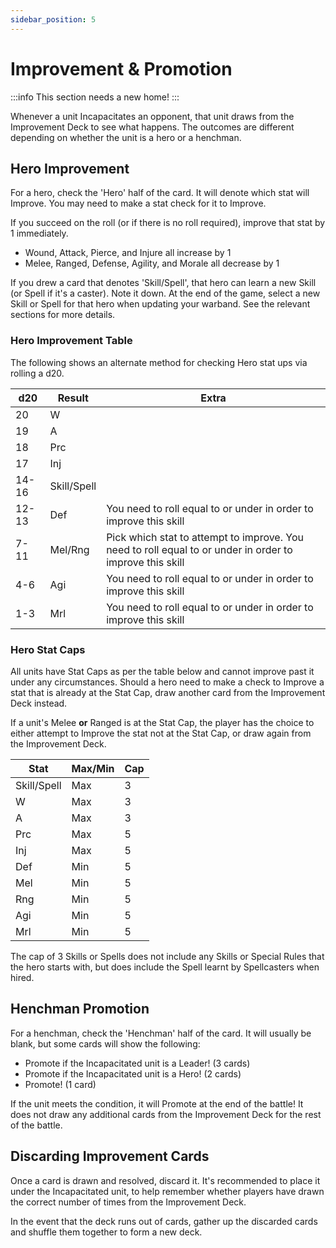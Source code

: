 ```yaml
---
sidebar_position: 5
---
```

# Improvement & Promotion

:::info
This section needs a new home!
:::

Whenever a unit Incapacitates an opponent, that unit draws from the Improvement Deck to see what happens. The outcomes are different depending on whether the unit is a hero or a henchman.


## Hero Improvement

For a hero, check the 'Hero' half of the card. It will denote which stat will Improve. You may need to make a stat check for it to Improve.

If you succeed on the roll (or if there is no roll required), improve that stat by 1 immediately.

* Wound, Attack, Pierce, and Injure all increase by 1
* Melee, Ranged, Defense, Agility, and Morale all decrease by 1

If you drew a card that denotes 'Skill/Spell', that hero can learn a new Skill (or Spell if it's a caster). Note it down. At the end of the game, select a new Skill or Spell for that hero when updating your warband. See the relevant sections for more details.

### Hero Improvement Table

The following shows an alternate method for checking Hero stat ups via rolling a d20.

| d20   | Result      | Extra                                                                                                    |
| ----- | ----------- | -------------------------------------------------------------------------------------------------------- |
| 20    | W           |                                                                                                          |
| 19    | A           |                                                                                                          |
| 18    | Prc         |                                                                                                          |
| 17    | Inj         |                                                                                                          |
| 14-16 | Skill/Spell |                                                                                                          |
| 12-13 | Def         | You need to roll equal to or under in order to improve this skill                                        |
| 7-11  | Mel/Rng     | Pick which stat to attempt to improve. You need to roll equal to or under in order to improve this skill |
| 4-6   | Agi         | You need to roll equal to or under in order to improve this skill                                        |
| 1-3   | Mrl         | You need to roll equal to or under in order to improve this skill                                        |

### Hero Stat Caps

All units have Stat Caps as per the table below and cannot improve past it under any circumstances. Should a hero need to make a check to Improve a stat that is already at the Stat Cap, draw another card from the Improvement Deck instead.

If a unit's Melee **or** Ranged is at the Stat Cap, the player has the choice to either attempt to Improve the stat not at the Stat Cap, or draw again from the Improvement Deck.

| Stat        | Max/Min | Cap |
| ----------- | ------- | --- |
| Skill/Spell | Max     | 3   |
| W           | Max     | 3   |
| A           | Max     | 3   |
| Prc         | Max     | 5   |
| Inj         | Max     | 5   |
| Def         | Min     | 5   |
| Mel         | Min     | 5   |
| Rng         | Min     | 5   |
| Agi         | Min     | 5   |
| Mrl         | Min     | 5   |

The cap of 3 Skills or Spells does not include any Skills or Special Rules that the hero starts with, but does include the Spell learnt by Spellcasters when hired.


## Henchman Promotion

For a henchman, check the 'Henchman' half of the card. It will usually be blank, but some cards will show the following:

* Promote if the Incapacitated unit is a Leader! (3 cards)
* Promote if the Incapacitated unit is a Hero! (2 cards)
* Promote! (1 card)

If the unit meets the condition, it will Promote at the end of the battle! It does not draw any additional cards from the Improvement Deck for the rest of the battle.


## Discarding Improvement Cards

Once a card is drawn and resolved, discard it. It's recommended to place it under the Incapacitated unit, to help remember whether players have drawn the correct number of times from the Improvement Deck.

In the event that the deck runs out of cards, gather up the discarded cards and shuffle them together to form a new deck.